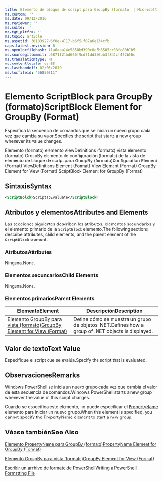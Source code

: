 ```yaml
---
title: Elemento de bloque de script para GroupBy (formato) | Microsoft Docs
ms.custom: ''
ms.date: 09/13/2016
ms.reviewer: ''
ms.suite: ''
ms.tgt_pltfrm: ''
ms.topic: article
ms.assetid: 30183927-6f0e-4717-b6f5-f07a6e134cfb
caps.latest.revision: 6
ms.openlocfilehash: 41a6aaa24e5850bd390c8e3b6505cc88fc80b7b5
ms.sourcegitcommit: b6871f21bd666f9cd71dd336bb3f844cf472b56c
ms.translationtype: MT
ms.contentlocale: es-ES
ms.lasthandoff: 02/03/2019
ms.locfileid: "56856211"
---
```

# <a name="scriptblock-element-for-groupby-format"></a><span data-ttu-id="d6c90-102">Elemento ScriptBlock para GroupBy (formato)</span><span class="sxs-lookup"><span data-stu-id="d6c90-102">ScriptBlock Element for GroupBy (Format)</span></span>

<span data-ttu-id="d6c90-103">Especifica la secuencia de comandos que se inicia un nuevo grupo cada vez que cambia su valor.</span><span class="sxs-lookup"><span data-stu-id="d6c90-103">Specifies the script that starts a new group whenever its value changes.</span></span>

<span data-ttu-id="d6c90-104">Elemento (formato) elemento ViewDefinitions (formato) vista elemento (formato) GroupBy elemento de configuración (formato) de la vista de elemento de bloque de script para GroupBy (formato)</span><span class="sxs-lookup"><span data-stu-id="d6c90-104">Configuration Element (Format) ViewDefinitions Element (Format) View Element (Format) GroupBy Element for View (Format) ScriptBlock Element for GroupBy (Format)</span></span>

## <a name="syntax"></a><span data-ttu-id="d6c90-105">Sintaxis</span><span class="sxs-lookup"><span data-stu-id="d6c90-105">Syntax</span></span>

```xml
<ScriptBolck>ScriptToEvaluate</ScriptBlock>
```

## <a name="attributes-and-elements"></a><span data-ttu-id="d6c90-106">Atributos y elementos</span><span class="sxs-lookup"><span data-stu-id="d6c90-106">Attributes and Elements</span></span>

<span data-ttu-id="d6c90-107">Las secciones siguientes describen los atributos, elementos secundarios y el elemento primario de la `ScriptBlock` elemento.</span><span class="sxs-lookup"><span data-stu-id="d6c90-107">The following sections describe attributes, child elements, and the parent element of the `ScriptBlock` element.</span></span>

### <a name="attributes"></a><span data-ttu-id="d6c90-108">Atributos</span><span class="sxs-lookup"><span data-stu-id="d6c90-108">Attributes</span></span>

<span data-ttu-id="d6c90-109">Ninguna.</span><span class="sxs-lookup"><span data-stu-id="d6c90-109">None.</span></span>

### <a name="child-elements"></a><span data-ttu-id="d6c90-110">Elementos secundarios</span><span class="sxs-lookup"><span data-stu-id="d6c90-110">Child Elements</span></span>

<span data-ttu-id="d6c90-111">Ninguna.</span><span class="sxs-lookup"><span data-stu-id="d6c90-111">None.</span></span>

### <a name="parent-elements"></a><span data-ttu-id="d6c90-112">Elementos primarios</span><span class="sxs-lookup"><span data-stu-id="d6c90-112">Parent Elements</span></span>

|<span data-ttu-id="d6c90-113">Elemento</span><span class="sxs-lookup"><span data-stu-id="d6c90-113">Element</span></span>|<span data-ttu-id="d6c90-114">Descripción</span><span class="sxs-lookup"><span data-stu-id="d6c90-114">Description</span></span>|
|-------------|-----------------|
|[<span data-ttu-id="d6c90-115">Elemento GroupBy para vista (formato)</span><span class="sxs-lookup"><span data-stu-id="d6c90-115">GroupBy Element for View (Format)</span></span>](./groupby-element-for-view-format.md)|<span data-ttu-id="d6c90-116">Define cómo se muestra un grupo de objetos. NET.</span><span class="sxs-lookup"><span data-stu-id="d6c90-116">Defines how a group of .NET objects is displayed.</span></span>|

## <a name="text-value"></a><span data-ttu-id="d6c90-117">Valor de texto</span><span class="sxs-lookup"><span data-stu-id="d6c90-117">Text Value</span></span>

<span data-ttu-id="d6c90-118">Especifique el script que se evalúa.</span><span class="sxs-lookup"><span data-stu-id="d6c90-118">Specify the script that is evaluated.</span></span>

## <a name="remarks"></a><span data-ttu-id="d6c90-119">Observaciones</span><span class="sxs-lookup"><span data-stu-id="d6c90-119">Remarks</span></span>

<span data-ttu-id="d6c90-120">Windows PowerShell se inicia un nuevo grupo cada vez que cambia el valor de esta secuencia de comandos.</span><span class="sxs-lookup"><span data-stu-id="d6c90-120">Windows PowerShell starts a new group whenever the value of this script changes.</span></span>

<span data-ttu-id="d6c90-121">Cuando se especifica este elemento, no puede especificar el [PropertyName](http://msdn.microsoft.com/en-us/396dede0-039a-4a87-a5ef-3ecabb729676) elemento para iniciar un nuevo grupo.</span><span class="sxs-lookup"><span data-stu-id="d6c90-121">When this element is specified, you cannot specify the [PropertyName](http://msdn.microsoft.com/en-us/396dede0-039a-4a87-a5ef-3ecabb729676) element to start a new group.</span></span>

## <a name="see-also"></a><span data-ttu-id="d6c90-122">Véase también</span><span class="sxs-lookup"><span data-stu-id="d6c90-122">See Also</span></span>

[<span data-ttu-id="d6c90-123">Elemento PropertyName para GroupBy (formato)</span><span class="sxs-lookup"><span data-stu-id="d6c90-123">PropertyName Element for GroupBy (Format)</span></span>](./propertyname-element-for-groupby-format.md)

[<span data-ttu-id="d6c90-124">Elemento GroupBy para vista (formato)</span><span class="sxs-lookup"><span data-stu-id="d6c90-124">GroupBy Element for View (Format)</span></span>](./groupby-element-for-view-format.md)

[<span data-ttu-id="d6c90-125">Escribir un archivo de formato de PowerShell</span><span class="sxs-lookup"><span data-stu-id="d6c90-125">Writing a PowerShell Formatting File</span></span>](./writing-a-powershell-formatting-file.md)
